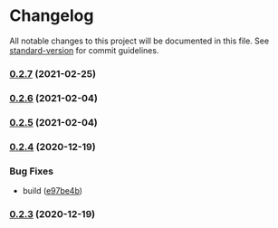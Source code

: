 # Changelog

All notable changes to this project will be documented in this file. See [standard-version](https://github.com/conventional-changelog/standard-version) for commit guidelines.

### [0.2.7](https://github.com/BlackGlory/ppx-inject/compare/v0.2.6...v0.2.7) (2021-02-25)

### [0.2.6](https://github.com/BlackGlory/ppx-inject/compare/v0.2.5...v0.2.6) (2021-02-04)

### [0.2.5](https://github.com/BlackGlory/ppx-inject/compare/v0.2.4...v0.2.5) (2021-02-04)

### [0.2.4](https://github.com/BlackGlory/ppx-inject/compare/v0.2.3...v0.2.4) (2020-12-19)


### Bug Fixes

* build ([e97be4b](https://github.com/BlackGlory/ppx-inject/commit/e97be4b57f256d8fb9932b8629adc8acf17f7489))

### [0.2.3](https://github.com/BlackGlory/ppx-inject/compare/v0.2.2...v0.2.3) (2020-12-19)
